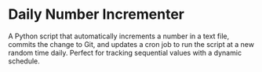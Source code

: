 # Daily Number Incrementer

A Python script that automatically increments a number in a text file, commits the change to Git, and updates a cron job to run the script at a new random time daily. Perfect for tracking sequential values with a dynamic schedule.
